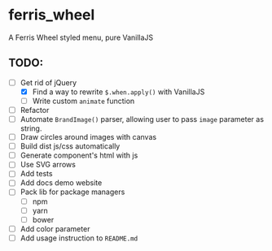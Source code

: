 # ferris_wheel
A Ferris Wheel styled menu, pure VanillaJS

## TODO:
- [ ] Get rid of jQuery
    - [x] Find a way to rewrite `$.when.apply()` with VanillaJS
    - [ ] Write custom `animate` function 
- [ ] Refactor
- [ ] Automate `BrandImage()` parser, allowing user to pass `image` parameter as string.
- [ ] Draw circles around images with canvas
- [ ] Build dist js/css automatically
- [ ] Generate component's html with js
- [ ] Use SVG arrows
- [ ] Add tests
- [ ] Add docs demo website
- [ ] Pack lib for package managers
    - [ ] npm
    - [ ] yarn
    - [ ] bower
- [ ] Add color parameter
- [ ] Add usage instruction to `README.md`